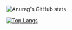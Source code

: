 ![Anurag's GitHub stats](https://github-readme-stats.vercel.app/api?username=mffdsp&theme=dracula&show_icons=true)

[![Top Langs](https://github-readme-stats.vercel.app/api/top-langs/?username=mffdsp&theme=dracula&langs_count=8)](https://github.com/mffdsp)
